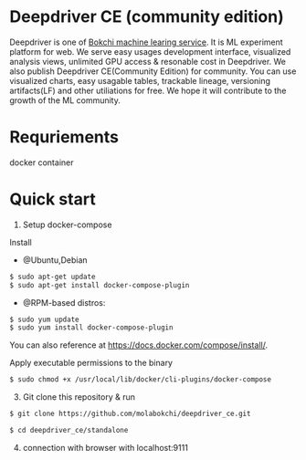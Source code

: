 # Deepdriver CE (community edition)
Deepdriver is one of [Bokchi machine learing service](https://bokchi.com, "bokchi web"). It is ML experiment platform for web.
We serve easy usages development interface, visualized analysis views, unlimited GPU access & resonable cost in Deepdriver.
We also publish Deepdriver CE(Community Edition) for community. You can use visualized charts, easy usagable tables, trackable lineage, versioning artifacts(LF) and other utiliations for free.
We hope it will contribute to the growth of the ML community.

# Requriements
docker container


# Quick start

1. Setup docker-compose 

Install
* @Ubuntu,Debian
```bash 
$ sudo apt-get update
$ sudo apt-get install docker-compose-plugin

```
* @RPM-based distros:
```bash
$ sudo yum update
$ sudo yum install docker-compose-plugin

```
You can also reference at https://docs.docker.com/compose/install/.

Apply executable permissions to the binary
```bash
$ sudo chmod +x /usr/local/lib/docker/cli-plugins/docker-compose

```

3. Git clone this repository & run 
```bash
$ git clone https://github.com/molabokchi/deepdriver_ce.git

$ cd deepdriver_ce/standalone


```

4. connection with browser with localhost:9111



